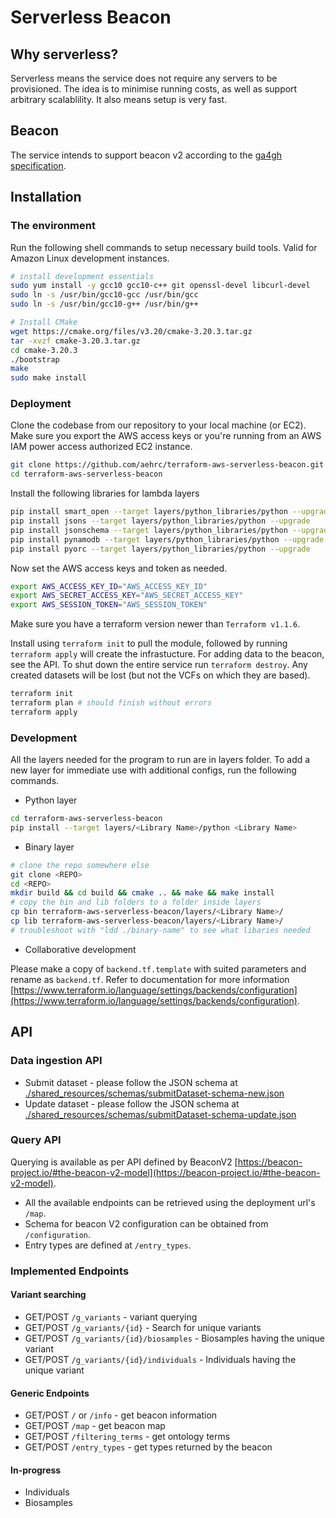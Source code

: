 # Serverless Beacon

## Why serverless?
Serverless means the service does not require any servers to be provisioned. The
idea is to minimise running costs, as well as support arbitrary scalablility. It
also means setup is very fast.

## Beacon
The service intends to support beacon v2 according to the
[ga4gh specification](https://github.com/ga4gh-beacon/specification).

## Installation

### The environment

Run the following shell commands to setup necessary build tools. Valid for Amazon Linux development instances.

```sh
# install development essentials
sudo yum install -y gcc10 gcc10-c++ git openssl-devel libcurl-devel
sudo ln -s /usr/bin/gcc10-gcc /usr/bin/gcc
sudo ln -s /usr/bin/gcc10-g++ /usr/bin/g++

# Install CMake
wget https://cmake.org/files/v3.20/cmake-3.20.3.tar.gz
tar -xvzf cmake-3.20.3.tar.gz
cd cmake-3.20.3
./bootstrap
make
sudo make install
```

### Deployment

Clone the codebase from our repository to your local machine (or EC2). Make sure you export the AWS access keys or you're running from an AWS IAM power access authorized EC2 instance.

```sh
git clone https://github.com/aehrc/terraform-aws-serverless-beacon.git
cd terraform-aws-serverless-beacon
```

Install the following libraries for lambda layers
```sh
pip install smart_open --target layers/python_libraries/python --upgrade
pip install jsons --target layers/python_libraries/python --upgrade
pip install jsonschema --target layers/python_libraries/python --upgrade
pip install pynamodb --target layers/python_libraries/python --upgrade
pip install pyorc --target layers/python_libraries/python --upgrade
```

Now set the AWS access keys and token as needed.
```sh
export AWS_ACCESS_KEY_ID="AWS_ACCESS_KEY_ID"
export AWS_SECRET_ACCESS_KEY="AWS_SECRET_ACCESS_KEY"
export AWS_SESSION_TOKEN="AWS_SESSION_TOKEN"
```

Make sure you have a terraform version newer than `Terraform v1.1.6`.

Install using `terraform init` to pull the module, followed by running `terraform apply` will create the infrastucture. For adding data to the beacon, see the API. To shut down the entire service run `terraform destroy`. Any created datasets will be lost (but not the VCFs on which they are based).

```sh
terraform init
terraform plan # should finish without errors
terraform apply
```

### Development

All the layers needed for the program to run are in layers folder. To add a new layer for immediate use with additional configs, run the following commands.

* Python layer
```sh
cd terraform-aws-serverless-beacon
pip install --target layers/<Library Name>/python <Library Name>
```

* Binary layer
```sh
# clone the repo somewhere else
git clone <REPO> 
cd <REPO>
mkdir build && cd build && cmake .. && make && make install
# copy the bin and lib folders to a folder inside layers
cp bin terraform-aws-serverless-beacon/layers/<Library Name>/
cp lib terraform-aws-serverless-beacon/layers/<Library Name>/
# troubleshoot with "ldd ./binary-name" to see what libaries needed
```

* Collaborative development

Please make a copy of `backend.tf.template` with suited parameters and rename as `backend.tf`. Refer to documentation for more information [https://www.terraform.io/language/settings/backends/configuration](https://www.terraform.io/language/settings/backends/configuration).

## API

### Data ingestion API

* Submit dataset - please follow the JSON schema at [./shared_resources/schemas/submitDataset-schema-new.json](./shared_resources/schemas/submitDataset-schema-new.json)
* Update dataset - please follow the JSON schema at [./shared_resources/schemas/submitDataset-schema-update.json](./shared_resources/schemas/submitDataset-schema-update.json)

### Query API

Querying is available as per API defined by BeaconV2 [https://beacon-project.io/#the-beacon-v2-model](https://beacon-project.io/#the-beacon-v2-model). 
* All the available endpoints can be retrieved using the deployment url's `/map`. 
* Schema for beacon V2 configuration can be obtained from `/configuration`.
* Entry types are defined at `/entry_types`.

### Implemented Endpoints

#### Variant searching

* GET/POST `/g_variants` - variant querying
* GET/POST `/g_variants/{id}` - Search for unique variants 
* GET/POST `/g_variants/{id}/biosamples` - Biosamples having the unique variant
* GET/POST `/g_variants/{id}/individuals` - Individuals having the unique variant

#### Generic Endpoints
* GET/POST `/` or `/info` - get beacon information
* GET/POST `/map` - get beacon map
* GET/POST `/filtering_terms` - get ontology terms
* GET/POST `/entry_types` - get types returned by the beacon

#### In-progress

* Individuals
* Biosamples

<!-- under development -->

<!-- ## Known Issues
##### Variants may not be found if the reference sequence contains a padding base
For example if a deletion A > . in position 5 (1 based), is searched for, it is
represented in a vcf as eg 4 GA G and will not be discovered. It will be
discovered if it is queried as GA > G in position 4.

## To do
##### Implement general security for registered and controlled datasets
* Allow the security level to be set on a dataset
* Implement OAuth2 for dataset access
##### Implement better frequency calculations for distributed datasets
If a vcf does not represent a variant, no calls are added for the purposes of
calculating allele frequency. This means that if there are multiple
single-sample vcfs, each hit allele will ignore any samples that don't show the
variant, resulting in frequencies calculated using only heterozygotes and
homozygotes for the alternate allele. -->
